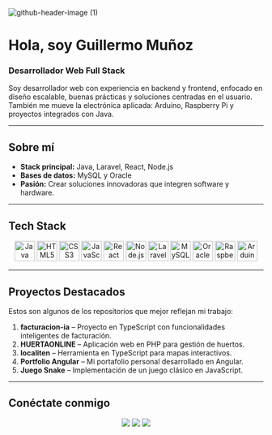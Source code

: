 ![github-header-image (1)](https://github.com/user-attachments/assets/dcdf55ee-f481-4e3d-ac89-f5fcfc19d19c)

#  Hola, soy Guillermo Muñoz  
### Desarrollador Web Full Stack

Soy desarrollador web con experiencia en backend y frontend, enfocado en diseño escalable, buenas prácticas y soluciones centradas en el usuario. También me mueve la electrónica aplicada: Arduino, Raspberry Pi y proyectos integrados con Java.

---

##  Sobre mí  

-  **Stack principal:** Java, Laravel, React, Node.js  
-  **Bases de datos:** MySQL y Oracle  
-  **Pasión:** Crear soluciones innovadoras que integren software y hardware.

---

##  Tech Stack

<p align="center">
<a href="https://www.java.com/" target="_blank"><img src="https://raw.githubusercontent.com/danielcranney/readme-generator/main/public/icons/skills/java-colored.svg" width="40" alt="Java" /></a>
<a href="https://developer.mozilla.org/en-US/docs/Web/HTML" target="_blank"><img src="https://raw.githubusercontent.com/danielcranney/readme-generator/main/public/icons/skills/html5-colored.svg" width="40" alt="HTML5" /></a>
<a href="https://www.w3.org/TR/CSS/" target="_blank"><img src="https://raw.githubusercontent.com/danielcranney/readme-generator/main/public/icons/skills/css3-colored.svg" width="40" alt="CSS3" /></a>
<a href="https://developer.mozilla.org/en-US/docs/Web/JavaScript" target="_blank"><img src="https://raw.githubusercontent.com/danielcranney/readme-generator/main/public/icons/skills/javascript-colored.svg" width="40" alt="JavaScript" /></a>
<a href="https://reactjs.org/" target="_blank"><img src="https://raw.githubusercontent.com/danielcranney/readme-generator/main/public/icons/skills/react-colored.svg" width="40" alt="React" /></a>
<a href="https://nodejs.org/" target="_blank"><img src="https://raw.githubusercontent.com/danielcranney/readme-generator/main/public/icons/skills/nodejs-colored.svg" width="40" alt="Node.js" /></a>
<a href="https://laravel.com/" target="_blank"><img src="https://raw.githubusercontent.com/danielcranney/readme-generator/main/public/icons/skills/laravel-colored.svg" width="40" alt="Laravel" /></a>
<a href="https://www.mysql.com/" target="_blank"><img src="https://raw.githubusercontent.com/danielcranney/readme-generator/main/public/icons/skills/mysql-colored.svg" width="40" alt="MySQL" /></a>
<a href="https://www.oracle.com/" target="_blank"><img src="https://raw.githubusercontent.com/danielcranney/readme-generator/main/public/icons/skills/oracle-colored.svg" width="40" alt="Oracle" /></a>
<a href="https://www.raspberrypi.org/" target="_blank"><img src="https://raw.githubusercontent.com/danielcranney/readme-generator/main/public/icons/skills/raspberrypi-colored.svg" width="40" alt="Raspberry Pi" /></a>
<a href="https://www.arduino.cc/" target="_blank"><img src="https://raw.githubusercontent.com/danielcranney/readme-generator/main/public/icons/skills/arduino-colored.svg" width="40" alt="Arduino" /></a>
</p>

---

##  Proyectos Destacados

Estos son algunos de los repositorios que mejor reflejan mi trabajo:

1. **facturacion-ia** – Proyecto en TypeScript con funcionalidades inteligentes de facturación.  
2. **HUERTAONLINE** – Aplicación web en PHP para gestión de huertos.  
3. **localiten** – Herramienta en TypeScript para mapas interactivos.  
4. **Portfolio Angular** – Mi portafolio personal desarrollado en Angular.  
5. **Juego Snake** – Implementación de un juego clásico en JavaScript.

---

##  Conéctate conmigo

<p align="center">
<a href="https://www.linkedin.com/in/Guillermo-Munoz" target="_blank"><img src="https://img.shields.io/badge/LinkedIn-0A66C2?logo=linkedin&logoColor=white" /></a>
<a href="mailto:tuemail@mail.com"><img src="https://img.shields.io/badge/Email-D14836?logo=gmail&logoColor=white" /></a>
<a href="https://github.com/Guillermo-Munoz" target="_blank"><img src="https://img.shields.io/badge/GitHub-181717?logo=github&logoColor=white" /></a>
</p>
